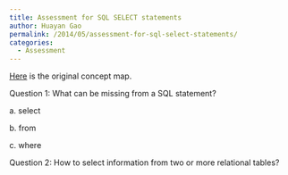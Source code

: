 ```yaml
---
title: Assessment for SQL SELECT statements
author: Huayan Gao
permalink: /2014/05/assessment-for-sql-select-statements/
categories:
  - Assessment
---
```

[Here][1] is the original concept map.

Question 1: What can be missing from a SQL statement?

a. select

b. from

c. where

Question 2: How to select information from two or more relational tables?

 [1]: http://files.software-carpentry.org/training-course/2014/05/2014-04-30-Concept_Map_Assignment_Cropped.png
